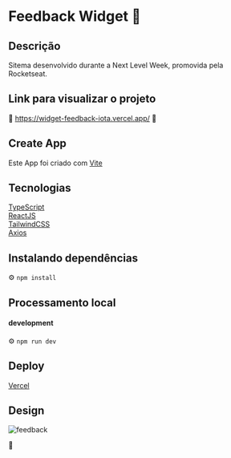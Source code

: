 # Feedback Widget 💬

## Descrição 

Sitema desenvolvido durante a Next Level Week, promovida pela Rocketseat.

## Link para visualizar o projeto

🔗 https://widget-feedback-iota.vercel.app/ 🔗

##  Create App

Este App foi criado com [Vite](https://vitejs.dev/) <br>

## Tecnologias 

[TypeScript](https://www.typescriptlang.org/) <br>
[ReactJS](https://reactjs.org/) <br>
[TailwindCSS](https://tailwindcss.com/) <br>
[Axios](https://axios-http.com/) <br>


## Instalando dependências

⚙ `npm install`

## Processamento local

#### development
⚙ `npm run dev`

## Deploy

[Vercel](https://vercel.com/)

## Design

![feedback](https://user-images.githubusercontent.com/100887684/167770683-3bf4e66e-8e46-424a-9fcc-ef730680bff8.png)

🤍
